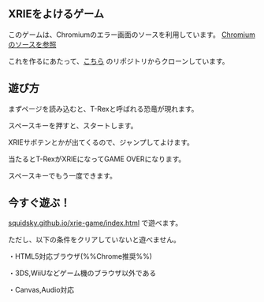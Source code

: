 ## XRIEをよけるゲーム

このゲームは、Chromiumのエラー画面のソースを利用しています。 [Chromiumのソースを参照](https://cs.chromium.org/chromium/src/components/neterror/resources/offline.js?q=t-rex+package:%5Echromium$&dr=C&l=7)


これを作るにあたって、[こちら](http://wayou.github.io/t-rex-runner/) のリポジトリからクローンしています。

## 遊び方

まずページを読み込むと、T-Rexと呼ばれる恐竜が現れます。

スペースキーを押すと、スタートします。

XRIEサボテンとかが出てくるので、ジャンプしてよけます。

当たるとT-RexがXRIEになってGAME OVERになります。

スペースキーでもう一度できます。

## 今すぐ遊ぶ！

[squidsky.github.io/xrie-game/index.html](https://squidsky.github.io/xrie-game/) で遊べます。

ただし、以下の条件をクリアしていないと遊べません。

・HTML5対応ブラウザ(%%Chrome推奨%%)

・3DS,WiiUなどゲーム機のブラウザ以外である

・Canvas,Audio対応



